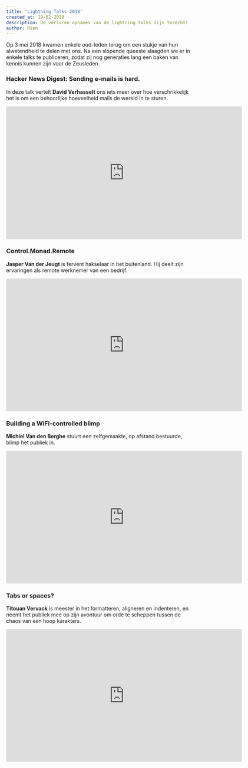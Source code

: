 ```yaml
---
title: 'Lightning Talks 2018'
created_at: 19-02-2019
description: De verloren opnames van de lightning talks zijn terecht!
author: Rien
---
```


Op 3 mei 2018 kwamen enkele oud-leden terug om een stukje van hun alwetendheid
te delen met ons. Na een slopende queeste slaagden we er in enkele talks te
publiceren, zodat zij nog generaties lang een baken van kennis kunnen zijn voor
de Zeusleden.

### Hacker News Digest: Sending e-mails is hard.

In deze talk vertelt **David Verhasselt** ons iets meer over hoe verschrikkelijk
het is om een behoorlijke hoeveelheid mails de wereld in te sturen.

<iframe id='ivplayer' style='display:block;margin:auto' type='text/html' width='640' height='360' src='https://invidio.us/embed/21zV77ooOwg?' allowfullscreen="true" frameborder='0'></iframe>

### Control.Monad.Remote

**Jasper Van der Jeugt** is fervent hakselaar in het buitenland. Hij deelt zijn
ervaringen als remote werknemer van een bedrijf.

<iframe id='ivplayer' style='display:block;margin:auto' type='text/html' width='640' height='360' src='https://invidio.us/embed/nuV917meJZQ?' allowfullscreen="true" frameborder='0'></iframe>

### Building a WiFi-controlled blimp

**Michiel Van den Berghe** stuurt een zelfgemaakte, op afstand bestuurde, blimp het publiek in.

<iframe id='ivplayer' style='display:block;margin:auto' type='text/html' width='640' height='360' src='https://invidio.us/embed/xGGrcoCcbbU?' allowfullscreen="true" frameborder='0'></iframe>

### Tabs or spaces?

**Titouan Vervack** is meester in het formatteren, aligneren en indenteren, en
neemt het publiek mee op zijn avontuur om orde te scheppen tussen de chaos van
een hoop karakters.

<iframe id='ivplayer' style='display:block;margin:auto' type='text/html' width='640' height='360' src='https://invidio.us/embed/ktMZuappOxc?' allowfullscreen="true" frameborder='0'></iframe>
